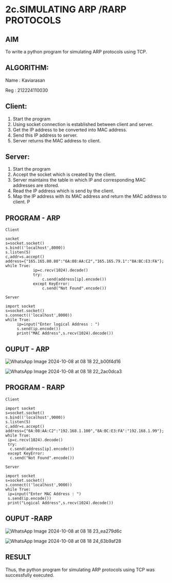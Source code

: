 # 2c.SIMULATING ARP /RARP PROTOCOLS
## AIM
To write a python program for simulating ARP protocols using TCP.
## ALGORITHM:
Name : Kaviarasan

Reg : 212224110030
## Client:
1. Start the program
2. Using socket connection is established between client and server.
3. Get the IP address to be converted into MAC address.
4. Send this IP address to server.
5. Server returns the MAC address to client.
## Server:
1. Start the program
2. Accept the socket which is created by the client.
3. Server maintains the table in which IP and corresponding MAC addresses are
stored.
4. Read the IP address which is send by the client.
5. Map the IP address with its MAC address and return the MAC address to client.
P
## PROGRAM - ARP
```
Client

socket 
s=socket.socket() 
s.bind(('localhost',8000)) 
s.listen(5) 
c,addr=s.accept() 
address={"165.165.80.80":"6A:08:AA:C2","165.165.79.1":"8A:BC:E3:FA"}; 
while True:
            ip=c.recv(1024).decode() 
            try: 
                c.send(address[ip].encode()) 
            except KeyError: 
                c.send("Not Found".encode())
```

```
Server

import socket 
s=socket.socket() 
s.connect(('localhost',8000)) 
while True: 
     ip=input("Enter logical Address : ") 
     s.send(ip.encode()) 
     print("MAC Address",s.recv(1024).decode())
 ```
## OUPUT - ARP

![WhatsApp Image 2024-10-08 at 08 18 22_b00f4d16](https://github.com/user-attachments/assets/9b3c81f6-aac9-41d9-8c4f-be532af0ce41)

![WhatsApp Image 2024-10-08 at 08 18 22_2ac0dca3](https://github.com/user-attachments/assets/6b1b2a57-9fe7-4e53-84b6-194d1be584cf)
## PROGRAM - RARP
```
Client

import socket
s=socket.socket()
s.bind(('localhost',9000))
s.listen(5)
c,addr=s.accept()
address={"6A:08:AA:C2":"192.168.1.100","8A:BC:E3:FA":"192.168.1.99"};
while True:
 ip=c.recv(1024).decode()
 try:
  c.send(address[ip].encode())
 except KeyError:
  c.send("Not Found".encode())
```
```
Server

import socket
s=socket.socket()
s.connect(('localhost',9000))
while True:
 ip=input("Enter MAC Address : ")
 s.send(ip.encode())
 print("Logical Address",s.recv(1024).decode())
```

## OUPUT -RARP

![WhatsApp Image 2024-10-08 at 08 18 23_ea279d6c](https://github.com/user-attachments/assets/f6ab4401-b516-4025-b556-6f1640ddb115)


![WhatsApp Image 2024-10-08 at 08 18 24_63b9af28](https://github.com/user-attachments/assets/61c517e9-27fd-4348-8308-494b73ff262f)

## RESULT
Thus, the python program for simulating ARP protocols using TCP was successfully 
executed.
